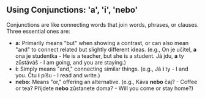## Using Conjunctions: 'a', 'i', 'nebo'

Conjunctions are like connecting words that join words, phrases, or clauses. Three essential ones are:

* **a:** Primarily means "but" when showing a contrast, or can also mean "and" to connect related but slightly different ideas. (e.g., On je učitel, **a** ona je studentka - He is a teacher, but she is a student. Já jdu, **a** ty zůstáváš - I am going, and you are staying.)
* **i:** Simply means "and," connecting similar things. (e.g., Já **i** ty - I and you. Čtu **i** píšu - I read and write.)
* **nebo:** Means "or," offering an alternative. (e.g., Káva **nebo** čaj? - Coffee or tea? Přijdete **nebo** zůstanete doma? - Will you come or stay home?)